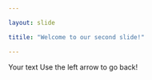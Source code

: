 ```yaml
---

layout: slide

titile: "Welcome to our second slide!"

---
```


Your text
Use the left arrow to go back!

